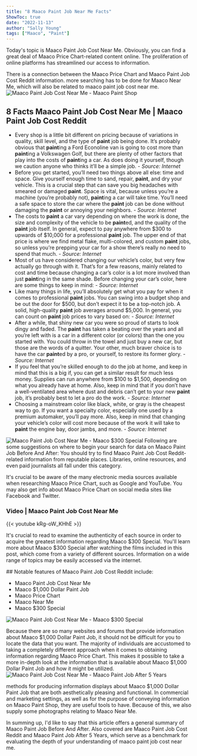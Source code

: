 ```yaml
---
title: "8 Maaco Paint Job Near Me Facts"
ShowToc: true 
date: "2022-11-13"
author: "Sally Young" 
tags: ["Maaco", "Paint"]
---
```


Today's topic is Maaco Paint Job Cost Near Me. Obviously, you can find a great deal of Maaco Price Chart-related content online. The proliferation of online platforms has streamlined our access to information.

There is a connection between the Maaco Price Chart and Maaco Paint Job Cost Reddit information. more searching has to be done for Maaco Near Me, which will also be related to maaco paint job cost near me.
<img loading="lazy" src="https://media.angi.com/s3fs-public/styles/widescreen_large/s3/s3fs-public/paint-aluminum_4.JPG?y0NXsTTEmgqk5OMmyPPQPwcXZAR20OBS&itok=yjhtf1_9" onerror="this.onerror=null;this.src='https://blogger.googleusercontent.com/img/a/AVvXsEhe7F7TRXHtjiKvHb5vS7DmnxvpHiDyoYyYvm1nHB3Qp2_w3BnM6A2eq4v7FYxCC9bfZt3a9vIMtAYEKUiaDQbHMg-ViyGmRIj39MLp0bGFfgfYw1Dc9q_H-T0wiTm3l0Uq42dETrN9eC8aGJ9_IORZsxST1AcLR7np1koOfcc7tnHa4S8Mwz_xD9d0=s16000';" alt="Maaco Paint Job Cost Near Me - Maaco Paint Shop" >

## 8 Facts Maaco Paint Job Cost Near Me | Maaco Paint Job Cost Reddit
-   Every shop is a little bit different on pricing because of variations in quality, skill level, and the type of **paint** job being done. It’s probably obvious that **paint**ing a Ford Econoline van is going to cost more than **paint**ing a Volkswagen Golf, but there are plenty of other factors that play into the costs of **paint**ing a car. As does doing it yourself, though we caution anyone who thinks it’ll be a simple job. - <cite>Source: Internet</cite>
-   Before you get started, you’ll need two things above all else: time and space. Give yourself enough time to sand, repair, **paint**, and dry your vehicle. This is a crucial step that can save you big headaches with smeared or damaged **paint**. Space is vital, because unless you’re a machine (you’re probably not), **paint**ing a car will take time. You’ll need a safe space to store the car where the **paint** job can be done without damaging the **paint** or annoying your neighbors. - <cite>Source: Internet</cite>
-   The costs to **paint** a car vary depending on where the work is done, the size and complexity of the vehicle to be **paint**ed, and the quality of the **paint** job itself. In general, expect to pay anywhere from $300 to upwards of $10,000 for a professional **paint** job. The upper end of that price is where we find metal flake, multi-colored, and custom **paint** jobs, so unless you’re prepping your car for a show there’s really no need to spend that much. - <cite>Source: Internet</cite>
-   Most of us have considered changing our vehicle’s color, but very few actually go through with it. That’s for a few reasons, mainly related to cost and time because changing a car’s color is a lot more involved than just **paint**ing in the same shade. Before changing your car’s color, here are some things to keep in mind: - <cite>Source: Internet</cite>
-   Like many things in life, you’ll absolutely get what you pay for when it comes to professional **paint** jobs. You can swing into a budget shop and be out the door for $500, but don’t expect it to be a top-notch job. A solid, high-quality **paint** job averages around $5,000. In general, you can count on **paint** job prices to vary based on: - <cite>Source: Internet</cite>
-   After a while, that shiny new car you were so proud of starts to look dingy and faded. The **paint** has taken a beating over the years and all you’re left with is a car in a different color (or colors) than the one you started with. You could throw in the towel and just buy a new car, but those are the words of a quitter. Your other, much braver choice is to have the car **paint**ed by a pro, or yourself, to restore its former glory. - <cite>Source: Internet</cite>
-   If you feel that you’re skilled enough to do the job at home, and keep in mind that this is a big if, you can get a similar result for much less money. Supplies can run anywhere from $100 to $1,500, depending on what you already have at home. Also, keep in mind that if you don’t have a well-ventilated area where dust and debris can’t get to your new **paint** job, it’s probably best to let a pro do the work. - <cite>Source: Internet</cite>
-   Choosing a mainstream color like black, white, or gray is the cheapest way to go. If you want a specialty color, especially one used by a premium automaker, you’ll pay more. Also, keep in mind that changing your vehicle’s color will cost more because of the work it will take to **paint** the engine bay, door jambs, and more. - <cite>Source: Internet</cite>


<img loading="lazy" src="http://www.thexbfl.com/The_Xbox_Football_League/Boba_Fett_Don_Post_Helmet_files/Img_9320RS.jpg" onerror="this.onerror=null;this.src='https://blogger.googleusercontent.com/img/a/AVvXsEhe7F7TRXHtjiKvHb5vS7DmnxvpHiDyoYyYvm1nHB3Qp2_w3BnM6A2eq4v7FYxCC9bfZt3a9vIMtAYEKUiaDQbHMg-ViyGmRIj39MLp0bGFfgfYw1Dc9q_H-T0wiTm3l0Uq42dETrN9eC8aGJ9_IORZsxST1AcLR7np1koOfcc7tnHa4S8Mwz_xD9d0=s16000';" alt="Maaco Paint Job Cost Near Me - Maaco $300 Special" >
Following are some suggestions on where to begin your search for data on Maaco Paint Job Before And After:
You should try to find Maaco Paint Job Cost Reddit-related information from reputable places. Libraries, online resources, and even paid journalists all fall under this category.

It's crucial to be aware of the many electronic media sources available when researching Maaco Price Chart, such as Google and YouTube. You may also get info about Maaco Price Chart on social media sites like Facebook and Twitter.

### Video | Maaco Paint Job Cost Near Me
{{< youtube kRg-oW_KHhE >}} 


It's crucial to read to examine the authenticity of each source in order to acquire the greatest information regarding Maaco $300 Special.
You'll learn more about Maaco $300 Special after watching the films included in this post, which come from a variety of different sources. Information on a wide range of topics may be easily accessed via the internet.
<script async="async" data-cfasync="false" src="//normallydemandedalter.com/fe63df3c5408708b15d8dc3d9b206b31/invoke.js"></script>
<div id="container-fe63df3c5408708b15d8dc3d9b206b31"></div>
## Notable features of Maaco Paint Job Cost Reddit include:

- Maaco Paint Job Cost Near Me
- Maaco $1,000 Dollar Paint Job
- Maaco Price Chart
- Maaco Near Me
- Maaco $300 Special

 <img loading="lazy" src="http://www.thexbfl.com/The_Xbox_Football_League/Boba_Fett_Don_Post_Helmet_files/Img_9551RS.jpg" onerror="this.onerror=null;this.src='https://blogger.googleusercontent.com/img/a/AVvXsEhe7F7TRXHtjiKvHb5vS7DmnxvpHiDyoYyYvm1nHB3Qp2_w3BnM6A2eq4v7FYxCC9bfZt3a9vIMtAYEKUiaDQbHMg-ViyGmRIj39MLp0bGFfgfYw1Dc9q_H-T0wiTm3l0Uq42dETrN9eC8aGJ9_IORZsxST1AcLR7np1koOfcc7tnHa4S8Mwz_xD9d0=s16000';" alt="Maaco Paint Job Cost Near Me - Maaco $300 Special" >

Because there are so many websites and forums that provide information about Maaco $1,000 Dollar Paint Job, it should not be difficult for you to locate the data that you want.
The majority of individuals are accustomed to taking a completely different approach when it comes to obtaining information regarding Maaco Price Chart. This makes it possible to take a more in-depth look at the information that is available about Maaco $1,000 Dollar Paint Job and how it might be utilized.
<img loading="lazy" src="https://lh3.googleusercontent.com/proxy/kmIVHDYwdyz48-GqMUENkIm3x5Cu-aE559cu_AHci6dhzZTEGfrmiOdp2PkhEAfkpZw-=w1200-h630-p-k-no-nu" onerror="this.onerror=null;this.src='https://blogger.googleusercontent.com/img/a/AVvXsEhe7F7TRXHtjiKvHb5vS7DmnxvpHiDyoYyYvm1nHB3Qp2_w3BnM6A2eq4v7FYxCC9bfZt3a9vIMtAYEKUiaDQbHMg-ViyGmRIj39MLp0bGFfgfYw1Dc9q_H-T0wiTm3l0Uq42dETrN9eC8aGJ9_IORZsxST1AcLR7np1koOfcc7tnHa4S8Mwz_xD9d0=s16000';" alt="Maaco Paint Job Cost Near Me - Maaco Paint Job After 5 Years" >

methods for producing information displays about Maaco $1,000 Dollar Paint Job that are both aesthetically pleasing and functional. In commercial and marketing settings, as well as for the purpose of conveying information on Maaco Paint Shop, they are useful tools to have. Because of this, we also supply some photographs relating to Maaco Near Me.

In summing up, I'd like to say that this article offers a general summary of Maaco Paint Job Before And After. Also covered are Maaco Paint Job Cost Reddit and Maaco Paint Job After 5 Years, which serve as a benchmark for evaluating the depth of your understanding of maaco paint job cost near me.
	

